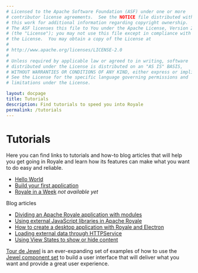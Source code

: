 ```yaml
---
# Licensed to the Apache Software Foundation (ASF) under one or more
# contributor license agreements.  See the NOTICE file distributed with
# this work for additional information regarding copyright ownership.
# The ASF licenses this file to You under the Apache License, Version 2.0
# (the "License"); you may not use this file except in compliance with
# the License.  You may obtain a copy of the License at
# 
# http://www.apache.org/licenses/LICENSE-2.0
# 
# Unless required by applicable law or agreed to in writing, software
# distributed under the License is distributed on an "AS IS" BASIS,
# WITHOUT WARRANTIES OR CONDITIONS OF ANY KIND, either express or implied.
# See the License for the specific language governing permissions and
# limitations under the License.

layout: docpage
title: Tutorials
description: Find tutorials to speed you into Royale
permalink: /tutorials
---
```

# Tutorials

Here you can find links to tutorials and how-to blog articles that will help you get going in Royale and learn how its features can make what you want to do easy and reliable.

  * [Hello World](get-started/hello-world)
  * [Build your first application](create-an-application)
  * [Royale in a Week](tutorials/royale-in-a-week) _not available yet_
  
Blog articles

  * <a href="https://royale.apache.org/dividing-an-apache-royale-application-with-modules/" target="_blank">Dividing an Apache Royale application with modules</a>
  * <a href="https://royale.apache.org/using-external-javascript-libraries-in-apache-royale/" target="_blank">Using external JavaScript libraries in Apache Royale</a>
  * <a href="https://royale.apache.org/how-to-create-a-desktop-application-with-royale-and-electron/" target="_blank">How to create a desktop application with Royale and Electron</a>
  * <a href="https://royale.apache.org/loading-external-data-through-httpservice/" target="_blank">Loading external data through HTTPService</a>
  * <a href="https://royale.apache.org/using-view-states-to-show-or-hide-content/" target="_blank">Using View States to show or hide content</a>
  
<a href="https://https://royale.apache.org/tourdejewel/" target="_blank">Tour de Jewel</a> is an ever-expanding set of examples of how to use the [Jewel component set](component-sets/jewel) to build a user interface that will deliver what you want and provide a great user experience.
